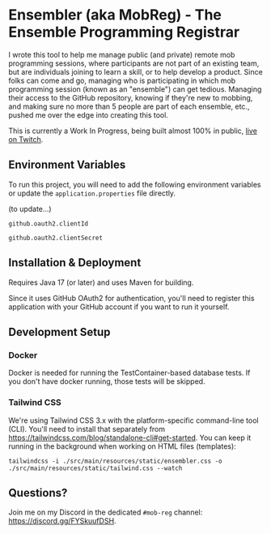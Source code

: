 # Ensembler (aka MobReg) - The Ensemble Programming Registrar

I wrote this tool to help me manage public (and private) remote mob programming sessions, where participants are not part of an existing team, but are individuals joining to learn a skill, or to help develop a product.
Since folks can come and go, managing who is participating in which mob programming session (known as an "ensemble") can get tedious.
Managing their access to the GitHub repository, knowing if they're new to mobbing, and making sure no more than 5 people are part of each ensemble, etc., pushed me over the edge into creating this tool.

This is currently a Work In Progress, being built almost 100% in public, [live on Twitch](https://JitterTed.Live).



## Environment Variables

To run this project, you will need to add the following environment variables
or update the `application.properties` file directly.

(to update...)

`github.oauth2.clientId`

`github.oauth2.clientSecret`


## Installation & Deployment

Requires Java 17 (or later) and uses Maven for building.

Since it uses GitHub OAuth2 for authentication, you'll need to register this application with your GitHub account if you want to run it yourself.

## Development Setup

### Docker

Docker is needed for running the TestContainer-based database tests. If you don't have docker running, those tests will be skipped.

### Tailwind CSS

We're using Tailwind CSS 3.x with the platform-specific command-line tool (CLI). You'll need to install that separately from https://tailwindcss.com/blog/standalone-cli#get-started. You can keep it running in the background when working on HTML files (templates):

```
tailwindcss -i ./src/main/resources/static/ensembler.css -o ./src/main/resources/static/tailwind.css --watch
```

## Questions?

Join me on my Discord in the dedicated `#mob-reg` channel: https://discord.gg/FYSkuufDSH.
